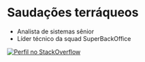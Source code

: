 # Saudações terráqueos

- Analista de sistemas sênior
- Líder técnico da squad SuperBackOffice

[![Perfil no StackOverflow](https://github-readme-stackoverflow-blond.vercel.app/?userID=5878)](https://pt.stackoverflow.com/users/5878/woss)
